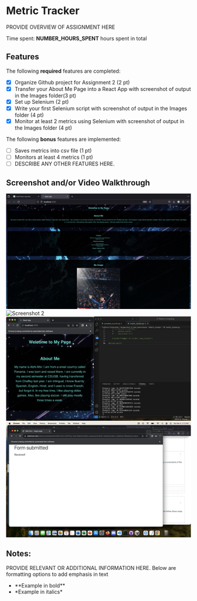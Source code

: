 # Metric Tracker

PROVIDE OVERVIEW OF ASSIGNMENT HERE

Time spent: **NUMBER_HOURS_SPENT** hours spent in total

## Features

The following **required** features are completed:

- [x] Organize Github project for Assignment 2 (2 pt)
- [x] Transfer your About Me Page into a React App with screenshot of output in the Images folder(3 pt)
- [x] Set up Selenium (2 pt)
- [x] Write your first Selenium script with screenshot of output in the Images folder (4 pt)
- [x] Monitor at least 2 metrics using Selenium with screenshot of output in the Images folder (4 pt)

The following **bonus** features are implemented:

- [ ] Saves metrics into csv file (1 pt)
- [ ] Monitors at least 4 metrics (1 pt)
- [ ] DESCRIBE ANY OTHER FEATURES HERE.

## Screenshot and/or Video Walkthrough

<img src="images/About_Me_on_React.png" title='A1 Screenshot' width='' alt='Screenshot 1' />
<img src="images/About_Me_on_React2.png" title='A2 Screenshot' width='' alt='Screenshot 2' />
<img src="images/metric_tracker_output.png" title='A3 Screenshot' width='' alt='Screenshot 3' />
<img src="images/selenium_tutorial_output.png" title='A4 Screenshot' width='' alt='Screenshot 4' />



## Notes:
PROVIDE RELEVANT OR ADDITIONAL INFORMATION HERE. Below are formatting options to add emphasis in text
<ul>
  <li>**Example in bold**</li>
  <li>*Example in italics*</li>
</ul>
